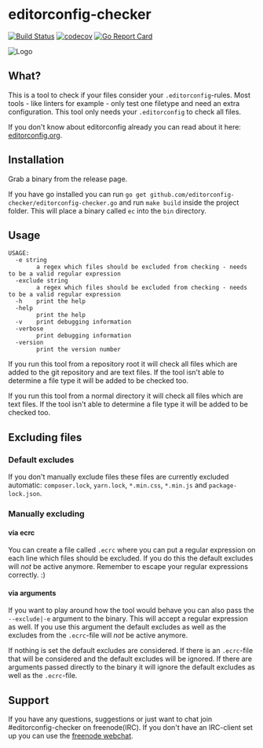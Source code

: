 # editorconfig-checker
[![Build Status](https://travis-ci.org/editorconfig-checker/editorconfig-checker.go.svg?branch=master)](https://travis-ci.org/editorconfig-checker/editorconfig-checker.go) 
[![codecov](https://codecov.io/gh/editorconfig-checker/editorconfig-checker.go/branch/master/graph/badge.svg)](https://codecov.io/gh/editorconfig-checker/editorconfig-checker.go)
[![Go Report Card](https://goreportcard.com/badge/github.com/editorconfig-checker/editorconfig-checker.go)](https://goreportcard.com/report/github.com/editorconfig-checker/editorconfig-checker.go)

![Logo](https://raw.githubusercontent.com/editorconfig-checker/editorconfig-checker.go/master/docs/logo.png "Logo")


## What?

This is a tool to check if your files consider your `.editorconfig`-rules. 
Most tools - like linters for example - only test one filetype and need an extra configuration. 
This tool only needs your `.editorconfig` to check all files.

If you don't know about editorconfig already you can read about it here: [editorconfig.org](https://editorconfig.org/).


## Installation

Grab a binary from the release page. 

If you have go installed you can run `go get github.com/editorconfig-checker/editorconfig-checker.go` and run `make build` inside the project folder. 
This will place a binary called `ec` into the `bin` directory.


## Usage

```
USAGE:
  -e string
        a regex which files should be excluded from checking - needs to be a valid regular expression
  -exclude string
        a regex which files should be excluded from checking - needs to be a valid regular expression
  -h    print the help
  -help
        print the help
  -v    print debugging information
  -verbose
        print debugging information
  -version
        print the version number
```

If you run this tool from a repository root it will check all files which are added to the git repository and are text files. If the tool isn't able to determine a file type it will be added to be checked too.

If you run this tool from a normal directory it will check all files which are text files. If the tool isn't able to determine a file type it will be added to be checked too.


## Excluding files

### Default excludes

If you don't manually exclude files these files are currently excluded automatic: `composer.lock`, `yarn.lock`, `*.min.css`, `*.min.js` and `package-lock.json`.

### Manually excluding

#### via ecrc

You can create a file called `.ecrc` where you can put a regular expression on each line which files should be excluded. If you do this the default excludes will *not* be active anymore.
Remember to escape your regular expressions correctly. :)

#### via arguments

If you want to play around how the tool would behave you can also pass the `--exclude|-e` argument to the binary. This will accept a regular expression as well. If you use this argument the default excludes as well as the excludes from the `.ecrc`-file will *not* be active anymore.


If nothing is set the default excludes are considered.
If there is an `.ecrc`-file that will be considered and the default excludes will be ignored.
If there are arguments passed directly to the binary it will ignore the default excludes as well as the `.ecrc`-file.


## Support
If you have any questions, suggestions or just want to chat join #editorconfig-checker on 
freenode(IRC).
If you don't have an IRC-client set up you can use the 
[freenode webchat](https://webchat.freenode.net/?channels=editorconfig-checker).
